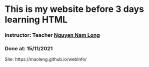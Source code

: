 <h1>This is my website before 3 days learning HTML</h1>
<h3>Instructor: Teacher <a href = "https://github.com/J2TeamNNL">Nguyen Nam Long</a></h3>
<h3>Done at: 15/11/2021</h3>
Site: https://maoleng.github.io/webInfo/
